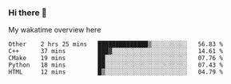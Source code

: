 ### Hi there 👋

<!--
**Jassy930/Jassy930** is a ✨ _special_ ✨ repository because its `README.md` (this file) appears on your GitHub profile.

Here are some ideas to get you started:

- 🔭 I’m currently working on ...
- 🌱 I’m currently learning ...
- 👯 I’m looking to collaborate on ...
- 🤔 I’m looking for help with ...
- 💬 Ask me about ...
- 📫 How to reach me: ...
- 😄 Pronouns: ...
- ⚡ Fun fact: ...
-->

My wakatime overview here
<!--START_SECTION:waka-->
```text
Other    2 hrs 25 mins   ██████████████▒░░░░░░░░░░   56.83 % 
C++      37 mins         ███▓░░░░░░░░░░░░░░░░░░░░░   14.61 % 
CMake    19 mins         ██░░░░░░░░░░░░░░░░░░░░░░░   07.76 % 
Python   18 mins         ██░░░░░░░░░░░░░░░░░░░░░░░   07.43 % 
HTML     12 mins         █▒░░░░░░░░░░░░░░░░░░░░░░░   04.79 % 
```
<!--END_SECTION:waka-->
